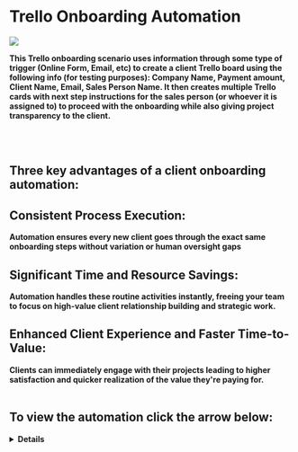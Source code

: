 # Trello Onboarding Automation

<p>
<img src="https://i.imgur.com/iHgLKfg.png alt"Resource Group"/?
</p>


<b>This Trello onboarding scenario uses information through some type of trigger (Online Form, Email, etc) to create a client Trello board using the following info (for testing purposes): Company Name, Payment amount, Client Name, Email, Sales Person Name. It then creates multiple Trello cards with next step instructions for the sales person (or whoever it is assigned to) to proceed with the onboarding while also giving project transparency to the client.  

</br>
</br>

<h2>Three key advantages of a client onboarding automation:</h2>

<h2>Consistent Process Execution:</h2>

Automation ensures every new client goes through the exact same onboarding steps without variation or human oversight gaps 


<h2>Significant Time and Resource Savings:</h2>

 Automation handles these routine activities instantly, freeing your team to focus on high-value client relationship building and strategic work. 

<h2>Enhanced Client Experience and Faster Time-to-Value:</h2>

 Clients can immediately engage with their projects leading to higher satisfaction and quicker realization of the value they're paying for.
 <br/>
 <br/>

<h2>To view the automation click the arrow below:</h2> 

  <details close>

<div>

</summary>
 

[![Trello Onboarding Automation](https://i.vimeocdn.com/video/2020151010-fe64ee991063de1e15005bcd8bbe0acad02e2cc3ea1007b34d4dd0a91e010586-d_295x166?&r=pad&region=us)](https://vimeo.com/1088017457?share=copy#t=0 "Trello Onboarding")

<h1>Thank Your for looking!</h1>


